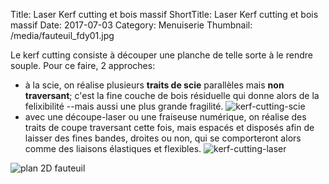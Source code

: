 Title: Laser Kerf cutting et bois massif 
ShortTitle: Laser Kerf cutting et bois massif 
Date: 2017-07-03
Category: Menuiserie
Thumbnail: /media/fauteuil_fdy01.jpg

Le kerf cutting consiste à découper une planche de telle sorte à le rendre souple. Pour ce faire, 2 approches:

- à la scie, on réalise plusieurs **traits de scie** parallèles mais **non traversant**; c'est la fine couche de bois résiduelle qui donne alors de la felixibilité --mais aussi une plus grande fragilité. 
![kerf-cutting-scie](https://uvamarch.files.wordpress.com/2011/02/02_kerf_splice.jpg)
- avec une découpe-laser ou une fraiseuse numérique, on réalise des traits de coupe traversant cette fois, mais espacés et disposés afin de laisser des fines bandes, droites ou non, qui se comporteront alors comme des liaisons élastiques et flexibles.
![kerf-cutting-laser](https://i1.wp.com/52lasers.com/wp-content/uploads/2014/11/Living-Hinge-5-of-61.jpg?w=948)
   
![plan 2D fauteuil](/media/faut01_2Dplans.png)
